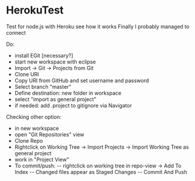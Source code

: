 # HerokuTest
Test for node.js with Heroku
see how it works
Finally I probably managed to connect



Do:
- install EGit [necessary?]
- start new workspace with eclipse
- Import -> Git -> Projects from Git
- Clone URI
- Copy URI from GitHub and set username and password
- Select branch "master"
- Define destination: new folder in workspace
- select "import as general project"
- if needed: add .project to gitignore via Navigator



Checking other option:
- in new workspace
- open "Git Repositories" view
- Clone Repo
- Rightclick on Working Tree -> Import Projects -> Import Working Tree as general project
- work in "Project View"
- To commit/push:
-- rightclick on working tree in repo-view -> Add To Index
-- Changed files appear as Staged Changes
-- Commit And Push
